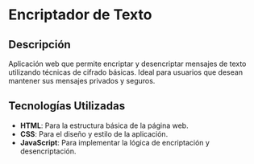 # Encriptador de Texto

## Descripción
Aplicación web que permite encriptar y desencriptar mensajes de texto utilizando técnicas de cifrado básicas. Ideal para usuarios que desean mantener sus mensajes privados y seguros.

## Tecnologías Utilizadas
- **HTML**: Para la estructura básica de la página web.
- **CSS**: Para el diseño y estilo de la aplicación.
- **JavaScript**: Para implementar la lógica de encriptación y desencriptación.


